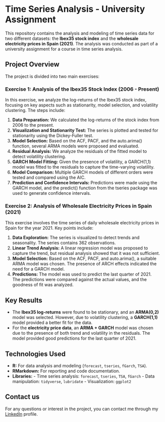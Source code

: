 # Time Series Analysis - University Assignment

This repository contains the analysis and modeling of time series data for two different datasets: the **Ibex35 stock index** and the **wholesale electricity prices in Spain (2021)**. The analysis was conducted as part of a university assignment for a course in time series analysis.

## Project Overview

The project is divided into two main exercises:

### Exercise 1: Analysis of the Ibex35 Stock Index (2006 - Present)
In this exercise, we analyze the log-returns of the Ibex35 stock index, focusing on key aspects such as stationarity, model selection, and volatility clustering. The steps include:

1. **Data Preparation:** We calculated the log-returns of the stock index from 2006 to the present.
2. **Visualization and Stationarity Test:** The series is plotted and tested for stationarity using the Dickey-Fuller test.
3. **Model Selection:** Based on the ACF, PACF, and the auto.arima() function, several ARMA models were proposed and evaluated.
4. **Residual Analysis:** We analyze the residuals of the fitted model to detect volatility clustering.
5. **GARCH Model Fitting:** Given the presence of volatility, a GARCH(1,1) model was fitted to the residuals to capture the time-varying volatility.
6. **Model Comparison:** Multiple GARCH models of different orders were tested and compared using the AIC.
7. **Prediction and Confidence Intervals:** Predictions were made using the GARCH model, and the predict() function from the tseries package was used to generate confidence intervals.

### Exercise 2: Analysis of Wholesale Electricity Prices in Spain (2021)
This exercise involves the time series of daily wholesale electricity prices in Spain for the year 2021. Key points include:

1. **Data Exploration:** The series is visualized to detect trends and seasonality. The series contains 362 observations.
2. **Linear Trend Analysis:** A linear regression model was proposed to capture the trend, but residual analysis showed that it was not sufficient.
3. **Model Selection:** Based on the ACF, PACF, and auto.arima(), a suitable ARMA model was chosen. The presence of ARCH effects indicated the need for a GARCH model.
4. **Predictions:** The model was used to predict the last quarter of 2021. The predictions were compared against the actual values, and the goodness of fit was analyzed.

## Key Results

- The **Ibex35 log-returns** were found to be stationary, and an **ARMA(0,2)** model was selected. However, due to volatility clustering, a **GARCH(1,1)** model provided a better fit for the data.
- For the **electricity price data**, an **ARMA + GARCH** model was chosen due to the presence of both trend and volatility in the residuals. The model provided good predictions for the last quarter of 2021.

## Technologies Used

- **R:** For data analysis and modeling (`forecast`, `tseries`, `fGarch`, `TSA`).
- **RMarkdown:** For reporting and code documentation.
- **Libraries:**
        - Time series analysis: `forecast`, `tseries`, `TSA`, `fGarch`
        - Data manipulation: `tidyverse`, `lubridate`
        - Visualization: `ggplot2`

## Contact us

For any questions or interest in the project, you can contact me through my [LinkedIn](https://www.linkedin.com/in/arnau-urbina-lopez/) profile.

  
